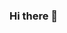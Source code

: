### Hi there 👋

<!--
**PROFESSORRQ/PROFESSORRQ** is a ✨ _special_ ✨ repository because its `README.md` (this file) appears on your GitHub profile.

Here are some ideas to get you started:

- 🔭 I’m currently working on paymnet portal and Whatsapp Clone
- 🌱 I’m currently learning Web Development HTML CSS JAVASCRIPT
- 👯 I’m looking to collaborate on App Development using Flutter And Firebase
- 🤔 I’m looking for help with ...
- 💬 Ask me about latest Technical stuffs
- 📫 How to reach me https://sites.google.com/view/anshgupta
- 😄 Pronouns: ...
- ⚡ Fun fact You can learn anything for free
-->
